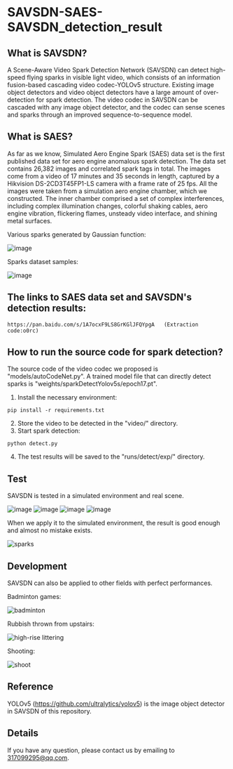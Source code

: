 # SAVSDN-SAES-SAVSDN_detection_result
## What is SAVSDN?
A Scene-Aware Video Spark Detection Network (SAVSDN) can detect high-speed flying sparks in visible light video, which consists of an information fusion-based cascading video codec-YOLOv5 structure. Existing image object detectors and video object detectors have a large amount of over-detection for spark detection. The video codec in SAVSDN can be cascaded with any image object detector, and the codec can sense scenes and sparks through an improved sequence-to-sequence model.
## What is SAES?
As far as we know, Simulated Aero Engine Spark (SAES) data set is the first published data set for aero engine anomalous spark detection. The data set contains 26,382 images and correlated spark tags in total. The images come from a video of 17 minutes and 35 seconds in length, captured by a Hikvision DS-2CD3T45FP1-LS camera with a frame rate of 25 fps. All the images were taken from a simulation aero engine chamber, which we constructed. The inner chamber comprised a set of complex interferences, including complex illumination changes, colorful shaking cables, aero engine vibration, flickering flames, unsteady video interface, and shining metal surfaces.

Various sparks generated by Gaussian function:

![image](https://user-images.githubusercontent.com/55908288/120090500-9c060600-c135-11eb-83c0-d380c033626c.png)

Sparks dataset samples:

![image](https://user-images.githubusercontent.com/55908288/120090432-17b38300-c135-11eb-946b-40e2aad702cc.png)

## The links to SAES data set and SAVSDN's detection results:
```
https://pan.baidu.com/s/1A7ocxF9LS8GrKGlJFQYpgA   (Extraction code:o0rc)
```
## How to run the source code for spark detection?
The source code of the video codec we proposed is "models/autoCodeNet.py". A trained model file that can directly detect sparks is "weights/sparkDetectYolov5s/epoch17.pt".
1. Install the necessary environment:
```
pip install -r requirements.txt
```
2. Store the video to be detected in the "video/" directory.
3. Start spark detection:
```
python detect.py
```
4. The test results will be saved to the "runs/detect/exp/" directory.
## Test

SAVSDN is tested in a simulated environment and real scene.

![image](https://user-images.githubusercontent.com/55908288/120088969-a40b7900-c128-11eb-9265-f8be2c43f511.png) ![image](https://user-images.githubusercontent.com/55908288/120088975-b4235880-c128-11eb-8523-68c936d03faa.png)
![image](https://user-images.githubusercontent.com/55908288/120088977-c00f1a80-c128-11eb-8e48-47279c8a642f.png) ![image](https://user-images.githubusercontent.com/55908288/120088979-c43b3800-c128-11eb-8402-22f2aba17e2a.png)

When we apply it to the simulated environment, the result is good enough and almost no mistake exists.

![sparks](https://user-images.githubusercontent.com/55908288/120089937-5a735c00-c131-11eb-81c3-bf0d9bda7df9.gif)

## Development
SAVSDN can also be applied to other fields with perfect performances.

Badminton games:

![badminton](https://user-images.githubusercontent.com/55908288/120090102-87743e80-c132-11eb-9cf4-00d6d0c333aa.gif)

Rubbish thrown from upstairs:

![high-rise littering](https://user-images.githubusercontent.com/55908288/120090106-8c38f280-c132-11eb-8779-5fc30f15e4c7.gif)

Shooting:

![shoot](https://user-images.githubusercontent.com/55908288/120090108-8e02b600-c132-11eb-8ad7-907732a6bd87.gif)

## Reference
YOLOv5 (https://github.com/ultralytics/yolov5) is the image object detector in SAVSDN of this repository.

## Details
If you have any question, please contact us by emailing to 317099295@qq.com.
